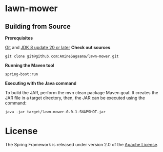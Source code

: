 # lawn-mower
## Building from Source
**Prerequisites**

[Git](https://help.github.com/articles/set-up-git/) and [JDK 8 update 20 or later](http://www.oracle.com/technetwork/java/javase/downloads/index.html)
**Check out sources**

`git clone git@github.com:AmineSagaama/lawn-mower.git`

**Running the Maven tool**

`spring-boot:run`


**Executing with the Java command**

To build the JAR, perform the mvn clean package Maven goal. It creates the JAR file in a target directory, then, the JAR can be executed using the command:

`java -jar target/lawn-mower-0.0.1-SNAPSHOT.jar`

# License

The Spring Framework is released under version 2.0 of the [Apache License](http://www.apache.org/licenses/LICENSE-2.0).
